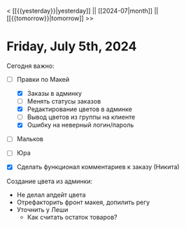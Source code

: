 < [[{{yesterday}}|yesterday]] || [[2024-07|month]] || [[{{tomorrow}}|tomorrow]] >>

# Friday, July 5th, 2024

Сегодня важно:
- [ ] Правки по Макей
	- [x] Заказы в админку
	- [ ] Менять статусы заказов
	- [x] Редактирование цветов в админке
	- [ ] Вывод цветов из группы на клиенте
	- [x] Ошибку на неверный логин/пароль
	
- [ ] Мальков
- [ ] Юра
- [x] Сделать функционал комментариев к заказу (Никита)


Создание цвета из админки:
- Не делал апдейт цвета
- Отрефакторить фронт макея, допилить регу
- Уточнить у Леши
	- Как считать остаток товаров?